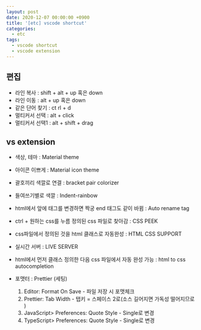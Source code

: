 ```yaml
---
layout: post
date: 2020-12-07 00:00:00 +0900
title: '[etc] vscode shortcut'
categories:
  - etc
tags:
  - vscode shortcut
  - vscode extension
---
```


## 편집
- 라인 복사 : shift + alt + up 혹은 down
- 라인 이동 : alt + up 혹은 down
- 같은 단어 찾기 : ct rl + d
- 멀티커서 선택 : alt + click
- 멀티커서 선택1 : alt + shift + drag



## vs extension

- 색상, 테마 : Material theme
- 아이콘 이쁘게 : Material icon theme
- 괄호끼리 색깔로 연결 : bracket pair colorizer
- 들여쓰기별로 색깔 : Indent-rainbow
- html에서 앞에 태그를 변경하면 짝궁 end 태그도 같이 바뀜 : Auto rename tag
- ctrl + 원하는 css를 누름 정의된 css 파일로 찾아감 : CSS PEEK
- css파일에서 정의된 것을 html 클래스로 자동완성 : HTML CSS SUPPORT
- 실시간 서버 : LIVE SERVER
- html에서 먼저 클래스 정의한 다음 css 파일에서 자동 완성 가능 : html to css autocompletion

- 포맷터 : Prettier
  (세팅)    
  1) Editor: Format On Save - 파일 저장 시 포맷체크
  2) Prettier: Tab Width - 탭키 = 스페이스 2로(소스 길어지면 가독성 떨어지므로 )
  3) JavaScript> Preferences: Quote Style - Single로 변경
  4) TypeScript> Preferences: Quote Style - Single로 변경
